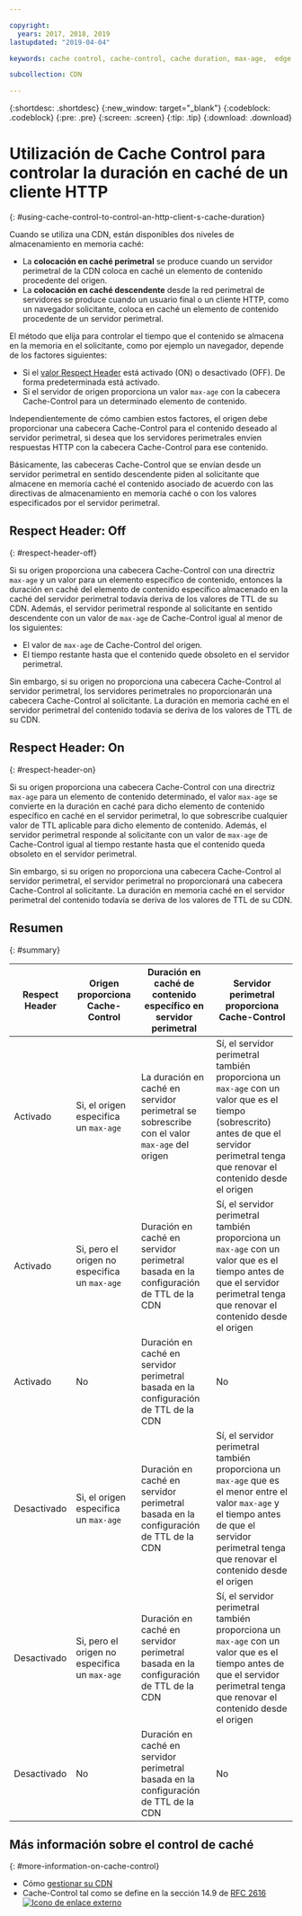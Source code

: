 ```yaml
---

copyright:
  years: 2017, 2018, 2019
lastupdated: "2019-04-04"

keywords: cache control, cache-control, cache duration, max-age,  edge server, edge-level, respect header, HTTP client

subcollection: CDN

---
```


{:shortdesc: .shortdesc}
{:new_window: target="_blank"}
{:codeblock: .codeblock}
{:pre: .pre}
{:screen: .screen}
{:tip: .tip}
{:download: .download}

# Utilización de Cache Control para controlar la duración en caché de un cliente HTTP
{: #using-cache-control-to-control-an-http-client-s-cache-duration}

Cuando se utiliza una CDN, están disponibles dos niveles de almacenamiento en memoria caché:

  * La **colocación en caché perimetral** se produce cuando un servidor perimetral de la CDN coloca en caché un elemento de contenido procedente del origen.
  * La **colocación en caché descendente** desde la red perimetral de servidores se produce cuando un usuario final o un cliente HTTP, como un navegador solicitante, coloca en caché un elemento de contenido procedente de un servidor perimetral.

El método que elija para controlar el tiempo que el contenido se almacena en la memoria en el solicitante, como por ejemplo un navegador, depende de los factores siguientes:

  * Si el [valor Respect Header](/docs/infrastructure/CDN?topic=CDN-manage-your-cdn#updating-cdn-configuration-details) está activado (ON) o desactivado (OFF). De forma predeterminada está activado.
  * Si el servidor de origen proporciona un valor `max-age` con la cabecera Cache-Control para un determinado elemento de contenido. 

Independientemente de cómo cambien estos factores, el origen debe proporcionar una cabecera Cache-Control para el contenido deseado al servidor perimetral, si desea que los servidores perimetrales envíen respuestas HTTP con la cabecera Cache-Control para ese contenido.

Básicamente, las cabeceras Cache-Control que se envían desde un servidor perimetral en sentido descendente piden al solicitante que almacene en memoria caché el contenido asociado de acuerdo con las directivas de almacenamiento en memoria caché o con los valores especificados por el servidor perimetral.

## Respect Header: Off
{: #respect-header-off}

Si su origen proporciona una cabecera Cache-Control con una directriz `max-age` y un valor para un elemento específico de contenido, entonces la duración en caché del elemento de contenido específico almacenado en la caché del servidor perimetral todavía deriva de los valores de TTL de su CDN. Además, el servidor perimetral responde al solicitante en sentido descendente con un valor de `max-age` de Cache-Control igual al menor de los siguientes:
  * El valor de `max-age` de Cache-Control del origen.
  * El tiempo restante hasta que el contenido quede obsoleto en el servidor perimetral.

Sin embargo, si su origen no proporciona una cabecera Cache-Control al servidor perimetral, los servidores perimetrales no proporcionarán una cabecera Cache-Control al solicitante. La duración en memoria caché en el servidor perimetral del contenido todavía se deriva de los valores de TTL de su CDN.

## Respect Header: On
{: #respect-header-on}

Si su origen proporciona una cabecera Cache-Control con una directriz `max-age` para un elemento de contenido determinado, el valor `max-age` se convierte en la duración en caché para dicho elemento de contenido específico en caché en el servidor perimetral, lo que sobrescribe cualquier valor de TTL aplicable para dicho elemento de contenido. Además, el servidor perimetral responde al solicitante con un valor de `max-age` de Cache-Control igual al tiempo restante hasta que el contenido queda obsoleto en el servidor perimetral.

Sin embargo, si su origen no proporciona una cabecera Cache-Control al servidor perimetral, el servidor perimetral no proporcionará una cabecera Cache-Control al solicitante. La duración en memoria caché en el servidor perimetral del contenido todavía se deriva de los valores de TTL de su CDN.

## Resumen
{: #summary}

|Respect Header|Origen proporciona Cache-Control|Duración en caché de contenido específico en servidor perimetral|Servidor perimetral proporciona Cache-Control|
|---|---|---|---|
|Activado|Si, el origen especifica un `max-age`|La duración en caché en servidor perimetral se sobrescribe con el valor `max-age` del origen|Sí, el servidor perimetral también proporciona un `max-age` con un valor que es el tiempo (sobrescrito) antes de que el servidor perimetral tenga que renovar el contenido desde el origen|
|Activado|Si, pero el origen no especifica un `max-age`|Duración en caché en servidor perimetral basada en la configuración de TTL de la CDN|Sí, el servidor perimetral también proporciona un `max-age` con un valor que es el tiempo antes de que el servidor perimetral tenga que renovar el contenido desde el origen|
|Activado|No|Duración en caché en servidor perimetral basada en la configuración de TTL de la CDN|No|
|Desactivado|Si, el origen especifica un `max-age`|Duración en caché en servidor perimetral basada en la configuración de TTL de la CDN|Sí, el servidor perimetral también proporciona un `max-age` que es el menor entre el valor `max-age` y el tiempo antes de que el servidor perimetral tenga que renovar el contenido desde el origen|
|Desactivado|Si, pero el origen no especifica un `max-age`|Duración en caché en servidor perimetral basada en la configuración de TTL de la CDN|Sí, el servidor perimetral también proporciona un `max-age` con un valor que es el tiempo antes de que el servidor perimetral tenga que renovar el contenido desde el origen|
|Desactivado|No|Duración en caché en servidor perimetral basada en la configuración de TTL de la CDN|No|

## Más información sobre el control de caché
{: #more-information-on-cache-control}

* Cómo [gestionar su CDN](/docs/infrastructure/CDN?topic=CDN-manage-your-cdn)
* Cache-Control tal como se define en la sección 14.9 de [RFC 2616 ![Icono de enlace externo](../../icons/launch-glyph.svg "Icono de enlace externo")](https://www.ietf.org/rfc/rfc2616.txt)
